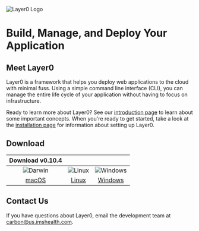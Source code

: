![Layer0 Logo](/static/logo_rs.png)

# Build, Manage, and Deploy Your Application

## Meet Layer0
Layer0 is a framework that helps you deploy web applications to the cloud with minimal fuss. Using a simple command line interface (CLI), you can manage the entire life cycle of your application without having to focus on infrastructure.

Ready to learn more about Layer0? See our [introduction page](intro.md) to learn about some important concepts. When you're ready to get started, take a look at the [installation page](setup/install.md) for information about setting up Layer0.

## Download
| Download **v0.10.4** | | |
|:-:|:-:|:-:|
| ![Darwin](/static/icon_darwin.png) | ![Linux](/static/icon_linux.png)  | ![Windows](/static/icon_windows.png) |
| [macOS](https://s3.amazonaws.com/xfra-layer0/release/v0.10.4/layer0_v0.10.4_darwin.zip) | [Linux](https://s3.amazonaws.com/xfra-layer0/release/v0.10.4/layer0_v0.10.4_linux.zip) | [Windows](https://s3.amazonaws.com/xfra-layer0/release/v0.10.4/layer0_v0.10.4_windows.zip) |


## Contact Us

If you have questions about Layer0, email the development team at [carbon@us.imshealth.com](mailto:carbon@us.imshealth.com).
